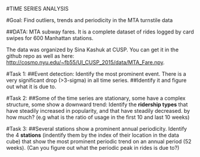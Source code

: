 #TIME SERIES ANALYSIS

#Goal: Find outliers, trends and periodicity in the MTA turnstile data
    

##DATA:
MTA subway fares. It is a complete dataset of
rides logged by card swipes for 600 Manhattan stations.

The data was organized  by Sina Kashuk at CUSP. You can get it in the github repo as well as here: http://cosmo.nyu.edu/~fb55/UI_CUSP_2015/data/MTA_Fare.npy. 

#Task 1: 
##Event detection: Identify the most prominent event. There is a very significant drop (>3-sigma) in all time series.
##Identify it and figure out what it is due to.


#Task 2: 
##Some of the time series are stationary, some have a complex structure, some show a downward trend: Identify the **ridership types**  that have steadily increased in popularity,  and that have steadily decreased. by how much? (e.g what is the ratio of usage in the first 10 and last 10 weeks)


#Task 3:
##Several stations show a prominent annual periodicity. Identify the 4 **stations** (indentify them by the index of their location in the data cube) that show the most prominent periodic trend on an annual period (52 weeks). (Can you figure out what the periodic peak in rides is due to?)